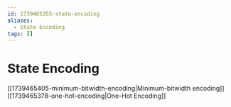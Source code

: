 ```yaml
---
id: 1739465355-state-encoding
aliases:
  - State Encoding
tags: []
---
```


# State Encoding
[[1739465405-minimum-bitwidth-encoding|Minimum-bitwidth encoding]]
[[1739465378-one-hot-encoding|One-Hot Encoding]]
